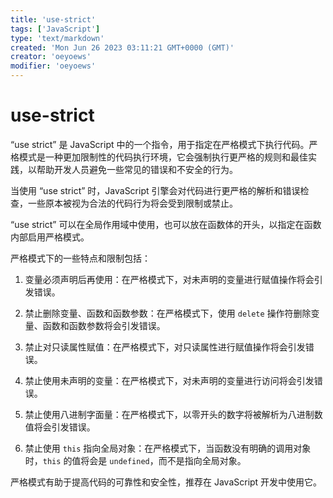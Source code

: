 ```yaml
---
title: 'use-strict'
tags: ['JavaScript']
type: 'text/markdown'
created: 'Mon Jun 26 2023 03:11:21 GMT+0000 (GMT)'
creator: 'oeyoews'
modifier: 'oeyoews'
---
```


# use-strict

“use strict” 是 JavaScript 中的一个指令，用于指定在严格模式下执行代码。严格模式是一种更加限制性的代码执行环境，它会强制执行更严格的规则和最佳实践，以帮助开发人员避免一些常见的错误和不安全的行为。

当使用 “use strict” 时，JavaScript 引擎会对代码进行更严格的解析和错误检查，一些原本被视为合法的代码行为将会受到限制或禁止。

“use strict” 可以在全局作用域中使用，也可以放在函数体的开头，以指定在函数内部启用严格模式。

严格模式下的一些特点和限制包括：

1. 变量必须声明后再使用：在严格模式下，对未声明的变量进行赋值操作将会引发错误。

1. 禁止删除变量、函数和函数参数：在严格模式下，使用 `delete` 操作符删除变量、函数和函数参数将会引发错误。

1. 禁止对只读属性赋值：在严格模式下，对只读属性进行赋值操作将会引发错误。

1. 禁止使用未声明的变量：在严格模式下，对未声明的变量进行访问将会引发错误。

1. 禁止使用八进制字面量：在严格模式下，以零开头的数字将被解析为八进制数值将会引发错误。

1. 禁止使用 `this` 指向全局对象：在严格模式下，当函数没有明确的调用对象时，`this` 的值将会是 `undefined`，而不是指向全局对象。

严格模式有助于提高代码的可靠性和安全性，推荐在 JavaScript 开发中使用它。
